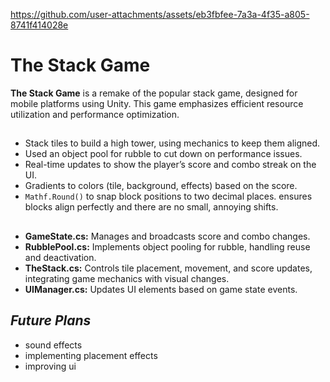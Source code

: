 https://github.com/user-attachments/assets/eb3fbfee-7a3a-4f35-a805-8741f414028e

# **The Stack Game**

**The Stack Game** is a remake of the popular stack game, designed for mobile platforms using Unity. This game emphasizes efficient resource utilization and performance optimization.

##

- Stack tiles to build a high tower, using mechanics to keep them aligned.
- Used an object pool for rubble to cut down on performance issues.
- Real-time updates to show the player’s score and combo streak on the UI.
- Gradients to colors (tile, background, effects) based on the score.
- `Mathf.Round()` to snap block positions to two decimal places. ensures blocks align perfectly and there are no small, annoying shifts.

##
- **GameState.cs:** Manages and broadcasts score and combo changes.
- **RubblePool.cs:** Implements object pooling for rubble, handling reuse and deactivation.
- **TheStack.cs:** Controls tile placement, movement, and score updates, integrating game mechanics with visual changes.
- **UIManager.cs:** Updates UI elements based on game state events.
  
## *Future Plans*
- sound effects
- implementing placement effects
- improving ui
